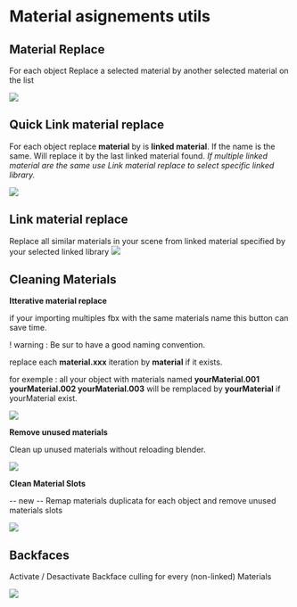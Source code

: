 # Material asignements utils

## Material Replace

For each object Replace a selected material by another selected material on the list

![](http://www.matthispralat.fr/wp-content/uploads/2019/MaterialReplace/Material_Replace.gif)

## Quick Link material replace

For each object replace **material** by is **linked material**. If the name is the same. 
Will replace it by the last linked material found. 
*If multiple linked material are the same use Link material replace to select specific linked library.*

![](http://www.matthispralat.fr/wp-content/uploads/2019/MaterialReplace/Linked_material_replace.gif)


## Link material replace

Replace all similar materials in your scene from linked material specified by your selected linked library 
![](http://www.matthispralat.fr/wp-content/uploads/2019/MaterialReplace/Linked_material_replace_adv.gif)

## Cleaning Materials

**Itterative material replace**

if your importing multiples fbx with the same materials name this button can save time.

! warning : Be sur to have a good naming convention. 

replace each **material.xxx** iteration by **material** if it exists.

for exemple : all your object with materials named **yourMaterial.001 yourMaterial.002 yourMaterial.003** will be remplaced by **yourMaterial**
if yourMaterial exist.

![](http://www.matthispralat.fr/wp-content/uploads/2019/MaterialReplace/Itterative_Material_Replace.gif)

**Remove unused materials**

Clean up unused materials without reloading blender. 

![](http://www.matthispralat.fr/wp-content/uploads/2019/MaterialReplace/Remove_Unused_Materials.gif)

**Clean Material Slots**

-- new -- 
Remap materials duplicata for each object and remove unused materials slots

![](http://www.matthispralat.fr/wp-content/uploads/2019/MaterialReplace/CleanMaterialSlots.gif)

## Backfaces

Activate / Desactivate Backface culling for every (non-linked) Materials 

![](http://www.matthispralat.fr/wp-content/uploads/2019/MaterialReplace/Back_FaceMat.gif)
